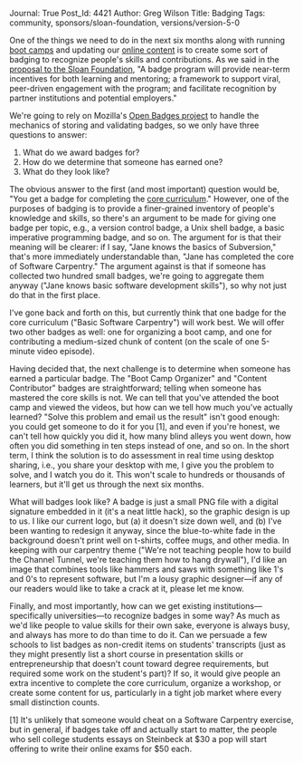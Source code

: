 Journal: True
Post_Id: 4421
Author: Greg Wilson
Title: Badging
Tags: community, sponsors/sloan-foundation, versions/version-5-0

<p>One of the things we need to do in the next six months along with running <a href="/bootcamps/">boot camps</a> and updating our <a href="/4_0/">online content</a> is to create some sort of badging to recognize people's skills and contributions. As we said in the <a href="|filename|2012-01-11-sloan-foundation-grant-to-software-carpentry-and-mozilla.md">proposal to the Sloan Foundation</a>, "A badge program will provide near-term incentives for both learning and mentoring; a framework to support viral, peer-driven engagement with the program; and facilitate recognition by partner institutions and potential employers."</p>
<p>We're going to rely on Mozilla's <a href="http://openbadges.org/">Open Badges project</a> to handle the mechanics of storing and validating badges, so we only have three questions to answer:</p>
<ol>
<li>What do we award badges for?</li>
<li>How do we determine that someone has earned one?</li>
<li>What do they look like?</li>
</ol>
<p>The obvious answer to the first (and most important) question would be, "You get a badge for completing the <a href="|filename|2012-01-23-revising-the-curriculum.md">core curriculum</a>." However, one of the purposes of badging is to provide a finer-grained inventory of people's knowledge and skills, so there's an argument to be made for giving one badge per topic, e.g., a version control badge, a Unix shell badge, a basic imperative programming badge, and so on.  The argument for is that their meaning will be clearer: if I say, "Jane knows the basics of Subversion," that's more immediately understandable than, "Jane has completed the core of Software Carpentry." The argument against is that if someone has collected two hundred small badges, we're going to aggregate them anyway ("Jane knows basic software development skills"), so why not just do that in the first place.</p>
<p>I've gone back and forth on this, but currently think that one badge for the core curriculum ("Basic Software Carpentry") will work best. We will offer two other badges as well: one for organizing a boot camp, and one for contributing a medium-sized chunk of content (on the scale of one 5-minute video episode).</p>
<p>Having decided that, the next challenge is to determine when someone has earned a particular badge. The "Boot Camp Organizer" and "Content Contributor" badges are straightforward; telling when someone has mastered the core skills is not. We can tell that you've attended the boot camp and viewed the videos, but how can we tell how much you've actually learned?  "Solve this problem and email us the result" isn't good enough: you could get someone to do it for you [1], and even if you're honest, we can't tell how quickly you did it, how many blind alleys you went down, how often you did something in ten steps instead of one, and so on. In the short term, I think the solution is to do assessment in real time using desktop sharing, i.e., you share your desktop with me, I give you the problem to solve, and I watch you do it.  This won't scale to hundreds or thousands of learners, but it'll get us through the next six months.</p>
<p>What will badges look like? A badge is just a small PNG file with a digital signature embedded in it (it's a neat little hack), so the graphic design is up to us. I like our current logo, but (a) it doesn't size down well, and (b) I've been wanting to redesign it anyway, since the blue-to-white fade in the background doesn't print well on t-shirts, coffee mugs, and other media. In keeping with our carpentry theme ("We're not teaching people how to build the Channel Tunnel, we're teaching them how to hang drywall"), I'd like an image that combines tools like hammers and saws with something like 1's and 0's to represent software, but I'm a lousy graphic designer&mdash;if any of our readers would like to take a crack at it, please let me know.</p>
<p>Finally, and most importantly, how can we get existing institutions&mdash;specifically universities&mdash;to recognize badges in some way? As much as we'd like people to value skills for their own sake, everyone is always busy, and always has more to do than time to do it. Can we persuade a few schools to list badges as non-credit items on students' transcripts (just as they might presently list a short course in presentation skills or entrepreneurship that doesn't count toward degree requirements, but required some work on the student's part)?  If so, it would give people an extra incentive to complete the core curriculum, organize a workshop, or create some content for us, particularly in a tight job market where every small distinction counts.</p>
<p>[1] It's unlikely that someone would cheat on a Software Carpentry exercise, but in general, if badges take off and actually start to matter, the people who sell college students essays on Steinbeck at $30 a pop will start offering to write their online exams for $50 each.</p>
